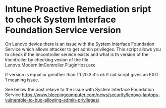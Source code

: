 # Intune Proactive Remediation sript to check System Interface Foundation Service version

On Lenovo device there is an issue with the System Interface Foundation Service which allows attacker to get admin privileges.
This script allows you to check if the lmcontroller service exists and what is th version of the lmcntroller by checking vesion of the file Lenovo.Modern.ImController.PluginHost.exe

If version is equal or greather than 1.1.20.3 it's ok
If not script gives an EXIT 1 meaning issue.

See below the post relaive to the issue with System Interface Foundation Service
https://www.bleepingcomputer.com/news/security/lenovo-laptops-vulnerable-to-bug-allowing-admin-privileges/

